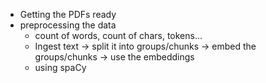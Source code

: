 - Getting the PDFs ready
- preprocessing the data
    - count of words, count of chars, tokens...
    - Ingest text -> split it into groups/chunks -> embed the groups/chunks -> use the embeddings
    - using spaCy